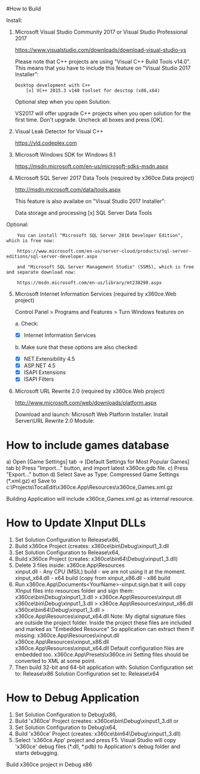 #How to Build

Install:

1.  Microsoft Visual Studio Community 2017 or 
    Visual Studio Professional 2017

    https://www.visualstudio.com/downloads/download-visual-studio-vs

    Please note that C++ projects are using "Visual C++ Build Tools v14.0".
    This means that you have to include this feature on "Visual Studio 2017 Installer":
    
        Desktop development with C++
            [x] VC++ 2015.3 v140 toolset for desctop (x86,x64)
	
    Optional step when you open Solution:
   
    VS2017 will offer upgrade C++ projects when you open solution for the first time. Don't upgrade. Uncheck all boxes and press [OK].

2.  Visual Leak Detector for Visual C++

    https://vld.codeplex.com

3.  Microsoft Windows SDK for Windows 8.1

    https://msdn.microsoft.com/en-us/microsoft-sdks-msdn.aspx
   
4.  Microsoft SQL Server 2017 Data Tools (required by x360ce.Data project)

    http://msdn.microsoft.com/data/tools.aspx

    This feature is also availabe on "Visual Studio 2017 Installer":
        
	Data storage and processing
            [x] SQL Server Data Tools

   Optional:

        You can install "Microsoft SQL Server 2016 Developer Edition", which is free now:
		
		https://www.microsoft.com/en-us/server-cloud/products/sql-server-editions/sql-server-developer.aspx

		and	"Microsoft SQL Server Management Studio" (SSMS), which is free and separate download now:
		
		https://msdn.microsoft.com/en-us/library/mt238290.aspx

5.  Microsoft Internet Information Services (required by x360ce.Web project)

    Control Panel > Programs and Features > Turn Windows features on

    a. Check:

    - [x] Internet Information Services

    b. Make sure that these options are also checked:

	- [x] NET.Extensibility 4.5
	- [x] ASP.NET 4.5
	- [x] ISAPI Extensions
	- [x] ISAPI Filters
 
5.  Microsoft URL Rewrite 2.0 (required by x360ce.Web project)

    http://www.microsoft.com/web/downloads/platform.aspx
   
    Download and launch: Microsoft Web Platform Installer. Install Server\URL Rewrite 2.0 Module:

# How to include games database

a) Open [Game Settings] tab -> [Default Settings for Most Popular Games] tab
b) Press "Import..." button, and import latest x360ce.gdb file.
c) Press "Export..." button
d) Select Save as Type: Compressed Game Settings (*.xml.gz)
e) Save to c:\Projects\TocaEdit\x360ce.App\Resources\x360ce_Games.xml.gz

Building Application will include x360ce_Games.xml.gz as internal resource.

# How to Update XInput DLLs

1.  Set Solution Configuration to Release\x86,
2.  Build x360ce Project (creates: x360ce\bin\Debug\xinput1_3.dll
3.  Set Solution Configuration to Release\x64,
4.  Build x360ce Project (creates: x360ce\bin64\Debug\xinput1_3.dll)
5.  Delete 3 files inside: x360ce.App\Resources\
     xinput.dll - Any CPU (MSIL) build - we are not using it at the moment.
     xinput_x64.dll - x64 build (copy from
     xinput_x86.dll - x86 build
6.  Run x360ce.App\Documents\<YourName>-xinput.sign.bat
    it will copy XInput files into resources folder and sign them:
        x360ce\bin\Debug\xinput1_3.dll > x360ce.App\Resources\xinput.dll
        x360ce\bin\Debug\xinput1_3.dll > x360ce.App\Resources\xinput_x86.dll
        x360ce\bin64\Debug\xinput1_3.dll > x360ce.App\Resources\xinput_x64.dll
    Note: My digital signature files are outside the project folder.
    Inside the project these files are included and marked as "Embedded Resource"
    So application can extract them if missing:
        x360ce.App\Resources\xinput.dll
        x360ce.App\Resources\xinput_x86.dll
        x360ce.App\Resources\xinput_x64.dll
    Default configuration files are embedded too.
        x360ce.App\Presets\x360ce.ini
    Setting files should be converted to XML at some point.
7.  Then build 32-bit and 64-bit application with:
     Solution Configuration set to: Release\x86
     Solution Configuration set to: Release\x64

# How to Debug Application

1.  Set Solution Configuration to Debug\x86,
2.  Build 'x360ce' Project (creates: x360ce\bin\Debug\xinput1_3.dll
or
3.  Set Solution Configuration to Debug\x64,
4.  Build 'x360ce' Project (creates: x360ce\bin64\Debug\xinput1_3.dll)
5.  Select 'x360ce.App' project and press F5.
    Visual Studio will copy 'x360ce' debug files (*.dll, *.pdb) to Application's debug folder and starts debugging.

Build x360ce project in Debug x86
